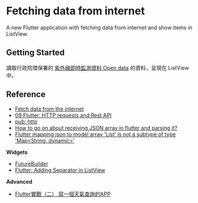 # Fetching data from internet

A new Flutter application with fetching data from internet and show items in ListView.

## Getting Started

讀取行政院環保署的 [紫外線即時監測資料 Open data](http://opendata.epa.gov.tw/webapi/Data/UV/?format=json) 的資料，呈現在 ListView 中。

## Reference

- [Fetch data from the internet](https://flutter.dev/docs/cookbook/networking/fetch-data)
- [09 Flutter: HTTP requests and Rest API](https://kodestat.gitbook.io/flutter/flutter-http-requests-and-rest-api)
- [pub: http](https://pub.dev/packages/http#-readme-tab-)
- [How to go on about receiving JSON array in flutter and parsing it?
](https://stackoverflow.com/questions/52575602/how-to-go-on-about-receiving-json-array-in-flutter-and-parsing-it)
- [Flutter mapping json to model array 'List<dynamic>' is not a subtype of type 'Map<String, dynamic>'](https://stackoverflow.com/questions/55091214/flutter-mapping-json-to-model-array-listdynamic-is-not-a-subtype-of-type-ma)

**Widgets**
- [FutureBuilder](https://api.flutter.dev/flutter/widgets/FutureBuilder-class.html)
- [Flutter: Adding Separator in ListView](https://medium.com/flutter-community/flutter-adding-separator-in-listview-c501fe568c76)

**Advanced**
- [Flutter實戰（二） 寫一個天氣查詢的APP](https://www.itread01.com/content/1546099984.html)

